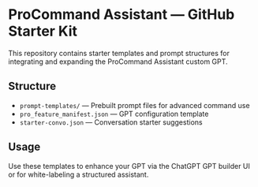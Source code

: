 # ProCommand Assistant — GitHub Starter Kit

This repository contains starter templates and prompt structures for integrating and expanding the ProCommand Assistant custom GPT.

## Structure
- `prompt-templates/` — Prebuilt prompt files for advanced command use
- `pro_feature_manifest.json` — GPT configuration template
- `starter-convo.json` — Conversation starter suggestions

## Usage
Use these templates to enhance your GPT via the ChatGPT GPT builder UI or for white-labeling a structured assistant.
